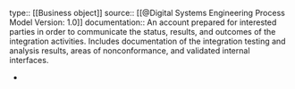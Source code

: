 type:: [[Business object]]
source:: [[@Digital Systems Engineering Process Model Version: 1.0]]
documentation:: An account prepared for interested parties in order to communicate the status, results, and outcomes of the integration activities. Includes documentation of the integration testing and analysis results, areas of nonconformance, and validated internal interfaces.

-